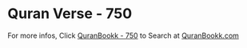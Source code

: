 # Quran Verse - 750 

For more infos, Click [QuranBookk - 750](https://www.quranbookk.com/quran/search?q=750) to Search at [QuranBookk.com](http://quranbookk.com/)